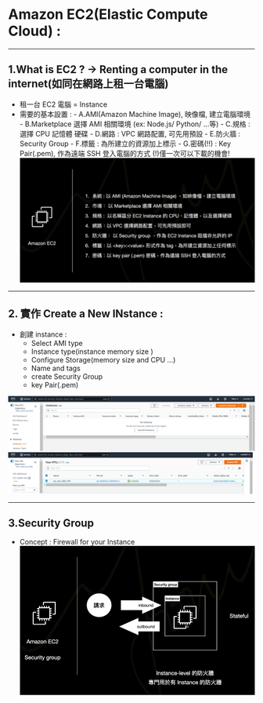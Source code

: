 # Amazon EC2(Elastic Compute Cloud) :

<hr/>

## 1.What is EC2 ? -> Renting a computer in the internet(如同在網路上租一台電腦)

- 租一台 EC2 電腦 = Instance
- 需要的基本設置 : - A.AMI(Amazon Machine Image), 映像檔, 建立電腦環境 - B.Marketplace 選擇 AMI 相關環境 (ex: Node.js/ Python/ ...等) - C.規格 : 選擇 CPU 記憶體 硬碟 - D.網路 : VPC 網路配置, 可先用預設 - E.防火牆 : Security Group - F.標籤 : 為所建立的資源加上標示 - G.密碼(!!) : Key Pair(.pem), 作為遠端 SSH 登入電腦的方式 (!)僅一次可以下載的機會!
![image](../data/img/EC2/EC2_Basic.png)
<hr/>

## 2. 實作 Create a New INstance :

- 創建 instance :
  - Select AMI type
  - Instance type(instance memory size )
  - Configure Storage(memory size and CPU ...)
  - Name and tags
  - create Security Group
  - key Pair(.pem)

![image](../data/img/EC2/Create_Instance.png)
![image](../data/img/EC2/Create_Instance_Finish.png)

<hr/>

## 3.Security Group

- Concept : Firewall for your Instance
  ![image](../data/img/EC2/Security_Group.png)
